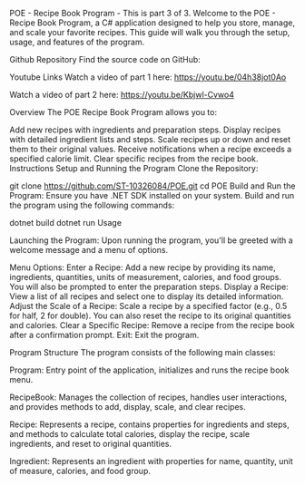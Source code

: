 POE - Recipe Book Program - This is part 3 of 3.
Welcome to the POE - Recipe Book Program, a C# application designed to help you store, manage, and scale your favorite recipes. This guide will walk you through the setup, usage, and features of the program.

Github Repository Find the source code on GitHub: 

Youtube Links Watch a video of part 1 here: https://youtu.be/04h38jot0Ao

Watch a video of part 2 here: https://youtu.be/Kbjwl-Cvwo4

Overview The POE Recipe Book Program allows you to:

Add new recipes with ingredients and preparation steps. Display recipes with detailed ingredient lists and steps. Scale recipes up or down and reset them to their original values. Receive notifications when a recipe exceeds a specified calorie limit. Clear specific recipes from the recipe book. Instructions Setup and Running the Program Clone the Repository:

git clone https://github.com/ST-10326084/POE.git cd POE Build and Run the Program: Ensure you have .NET SDK installed on your system. Build and run the program using the following commands:

dotnet build dotnet run Usage

Launching the Program: Upon running the program, you'll be greeted with a welcome message and a menu of options.

Menu Options: Enter a Recipe: Add a new recipe by providing its name, ingredients, quantities, units of measurement, calories, and food groups. You will also be prompted to enter the preparation steps. Display a Recipe: View a list of all recipes and select one to display its detailed information. Adjust the Scale of a Recipe: Scale a recipe by a specified factor (e.g., 0.5 for half, 2 for double). You can also reset the recipe to its original quantities and calories. Clear a Specific Recipe: Remove a recipe from the recipe book after a confirmation prompt. Exit: Exit the program.

Program Structure The program consists of the following main classes:

Program: Entry point of the application, initializes and runs the recipe book menu.

RecipeBook: Manages the collection of recipes, handles user interactions, and provides methods to add, display, scale, and clear recipes.

Recipe: Represents a recipe, contains properties for ingredients and steps, and methods to calculate total calories, display the recipe, scale ingredients, and reset to original quantities.

Ingredient: Represents an ingredient with properties for name, quantity, unit of measure, calories, and food group.
